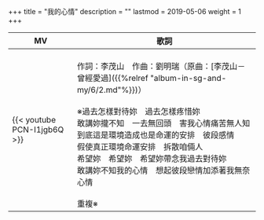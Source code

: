 +++
title = "我的心情"
description = ""
lastmod = 2019-05-06
weight = 1
+++

MV  | 歌詞  
--------------|-------
{{< youtube PCN-I1jgb6Q >}}|<br/>作詞：李茂山　作曲：劉明瑞（原曲：[李茂山－曾經愛過]({{%relref "album-in-sg-and-my/6/2.md"%}})）<br/><br/>※過去怎樣對待妳　過去怎樣疼惜妳<br/>敢講妳攏不知　一去無回頭　害我心情痛苦無人知<br/>到底這是環境造成也是命運的安排　彼段感情<br/>假使真正環境命運安排　拆散咱倆人<br/>希望妳　希望妳　希望妳帶念我過去對待妳<br/>敢講妳不知我的心情　想起彼段戀情加添著我無奈心情<br/><br/>重複※